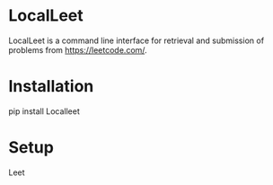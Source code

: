 # LocalLeet
LocalLeet is a command line interface for retrieval and submission of problems from https://leetcode.com/.

# Installation
pip install Localleet

# Setup
Leet

